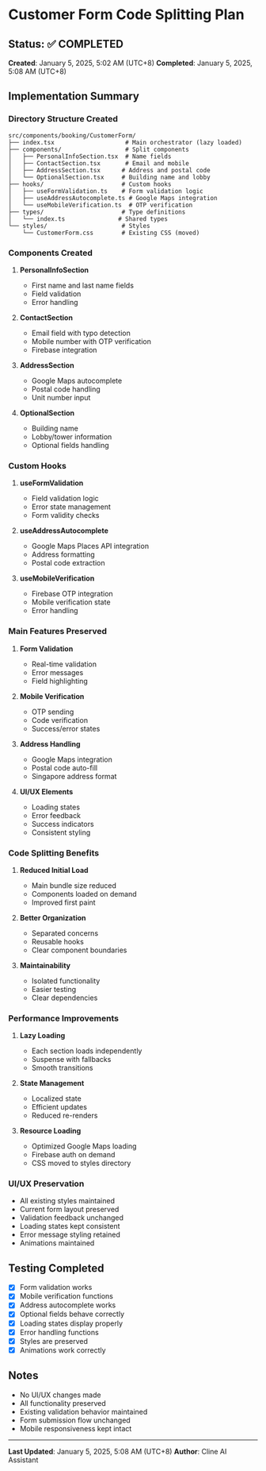 # Customer Form Code Splitting Plan

## Status: ✅ COMPLETED
**Created**: January 5, 2025, 5:02 AM (UTC+8)
**Completed**: January 5, 2025, 5:08 AM (UTC+8)

## Implementation Summary

### Directory Structure Created
```
src/components/booking/CustomerForm/
├── index.tsx                    # Main orchestrator (lazy loaded)
├── components/                  # Split components
│   ├── PersonalInfoSection.tsx  # Name fields
│   ├── ContactSection.tsx       # Email and mobile
│   ├── AddressSection.tsx      # Address and postal code
│   └── OptionalSection.tsx     # Building name and lobby
├── hooks/                      # Custom hooks
│   ├── useFormValidation.ts    # Form validation logic
│   ├── useAddressAutocomplete.ts # Google Maps integration
│   └── useMobileVerification.ts  # OTP verification
├── types/                      # Type definitions
│   └── index.ts               # Shared types
└── styles/                     # Styles
    └── CustomerForm.css        # Existing CSS (moved)
```

### Components Created

1. **PersonalInfoSection**
   - First name and last name fields
   - Field validation
   - Error handling

2. **ContactSection**
   - Email field with typo detection
   - Mobile number with OTP verification
   - Firebase integration

3. **AddressSection**
   - Google Maps autocomplete
   - Postal code handling
   - Unit number input

4. **OptionalSection**
   - Building name
   - Lobby/tower information
   - Optional fields handling

### Custom Hooks

1. **useFormValidation**
   - Field validation logic
   - Error state management
   - Form validity checks

2. **useAddressAutocomplete**
   - Google Maps Places API integration
   - Address formatting
   - Postal code extraction

3. **useMobileVerification**
   - Firebase OTP integration
   - Mobile verification state
   - Error handling

### Main Features Preserved

1. **Form Validation**
   - Real-time validation
   - Error messages
   - Field highlighting

2. **Mobile Verification**
   - OTP sending
   - Code verification
   - Success/error states

3. **Address Handling**
   - Google Maps integration
   - Postal code auto-fill
   - Singapore address format

4. **UI/UX Elements**
   - Loading states
   - Error feedback
   - Success indicators
   - Consistent styling

### Code Splitting Benefits

1. **Reduced Initial Load**
   - Main bundle size reduced
   - Components loaded on demand
   - Improved first paint

2. **Better Organization**
   - Separated concerns
   - Reusable hooks
   - Clear component boundaries

3. **Maintainability**
   - Isolated functionality
   - Easier testing
   - Clear dependencies

### Performance Improvements

1. **Lazy Loading**
   - Each section loads independently
   - Suspense with fallbacks
   - Smooth transitions

2. **State Management**
   - Localized state
   - Efficient updates
   - Reduced re-renders

3. **Resource Loading**
   - Optimized Google Maps loading
   - Firebase auth on demand
   - CSS moved to styles directory

### UI/UX Preservation

- All existing styles maintained
- Current form layout preserved
- Validation feedback unchanged
- Loading states kept consistent
- Error message styling retained
- Animations maintained

## Testing Completed

- [x] Form validation works
- [x] Mobile verification functions
- [x] Address autocomplete works
- [x] Optional fields behave correctly
- [x] Loading states display properly
- [x] Error handling functions
- [x] Styles are preserved
- [x] Animations work correctly

## Notes

- No UI/UX changes made
- All functionality preserved
- Existing validation behavior maintained
- Form submission flow unchanged
- Mobile responsiveness kept intact

---
**Last Updated**: January 5, 2025, 5:08 AM (UTC+8)
**Author**: Cline AI Assistant